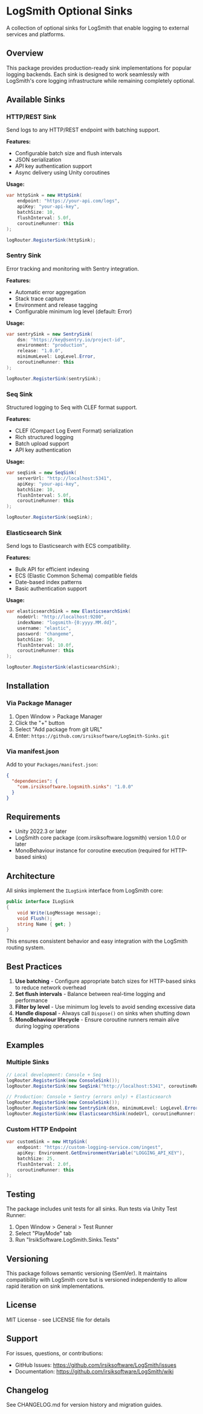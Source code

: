 # LogSmith Optional Sinks

A collection of optional sinks for LogSmith that enable logging to external services and platforms.

## Overview

This package provides production-ready sink implementations for popular logging backends. Each sink is designed to work seamlessly with LogSmith's core logging infrastructure while remaining completely optional.

## Available Sinks

### HTTP/REST Sink
Send logs to any HTTP/REST endpoint with batching support.

**Features:**
- Configurable batch size and flush intervals
- JSON serialization
- API key authentication support
- Async delivery using Unity coroutines

**Usage:**
```csharp
var httpSink = new HttpSink(
    endpoint: "https://your-api.com/logs",
    apiKey: "your-api-key",
    batchSize: 10,
    flushInterval: 5.0f,
    coroutineRunner: this
);

logRouter.RegisterSink(httpSink);
```

### Sentry Sink
Error tracking and monitoring with Sentry integration.

**Features:**
- Automatic error aggregation
- Stack trace capture
- Environment and release tagging
- Configurable minimum log level (default: Error)

**Usage:**
```csharp
var sentrySink = new SentrySink(
    dsn: "https://key@sentry.io/project-id",
    environment: "production",
    release: "1.0.0",
    minimumLevel: LogLevel.Error,
    coroutineRunner: this
);

logRouter.RegisterSink(sentrySink);
```

### Seq Sink
Structured logging to Seq with CLEF format support.

**Features:**
- CLEF (Compact Log Event Format) serialization
- Rich structured logging
- Batch upload support
- API key authentication

**Usage:**
```csharp
var seqSink = new SeqSink(
    serverUrl: "http://localhost:5341",
    apiKey: "your-api-key",
    batchSize: 10,
    flushInterval: 5.0f,
    coroutineRunner: this
);

logRouter.RegisterSink(seqSink);
```

### Elasticsearch Sink
Send logs to Elasticsearch with ECS compatibility.

**Features:**
- Bulk API for efficient indexing
- ECS (Elastic Common Schema) compatible fields
- Date-based index patterns
- Basic authentication support

**Usage:**
```csharp
var elasticsearchSink = new ElasticsearchSink(
    nodeUrl: "http://localhost:9200",
    indexName: "logsmith-{0:yyyy.MM.dd}",
    username: "elastic",
    password: "changeme",
    batchSize: 50,
    flushInterval: 10.0f,
    coroutineRunner: this
);

logRouter.RegisterSink(elasticsearchSink);
```

## Installation

### Via Package Manager

1. Open Window > Package Manager
2. Click the "+" button
3. Select "Add package from git URL"
4. Enter: `https://github.com/irsiksoftware/LogSmith-Sinks.git`

### Via manifest.json

Add to your `Packages/manifest.json`:

```json
{
  "dependencies": {
    "com.irsiksoftware.logsmith.sinks": "1.0.0"
  }
}
```

## Requirements

- Unity 2022.3 or later
- LogSmith core package (com.irsiksoftware.logsmith) version 1.0.0 or later
- MonoBehaviour instance for coroutine execution (required for HTTP-based sinks)

## Architecture

All sinks implement the `ILogSink` interface from LogSmith core:

```csharp
public interface ILogSink
{
    void Write(LogMessage message);
    void Flush();
    string Name { get; }
}
```

This ensures consistent behavior and easy integration with the LogSmith routing system.

## Best Practices

1. **Use batching** - Configure appropriate batch sizes for HTTP-based sinks to reduce network overhead
2. **Set flush intervals** - Balance between real-time logging and performance
3. **Filter by level** - Use minimum log levels to avoid sending excessive data
4. **Handle disposal** - Always call `Dispose()` on sinks when shutting down
5. **MonoBehaviour lifecycle** - Ensure coroutine runners remain alive during logging operations

## Examples

### Multiple Sinks

```csharp
// Local development: Console + Seq
logRouter.RegisterSink(new ConsoleSink());
logRouter.RegisterSink(new SeqSink("http://localhost:5341", coroutineRunner: this));

// Production: Console + Sentry (errors only) + Elasticsearch
logRouter.RegisterSink(new ConsoleSink());
logRouter.RegisterSink(new SentrySink(dsn, minimumLevel: LogLevel.Error, coroutineRunner: this));
logRouter.RegisterSink(new ElasticsearchSink(nodeUrl, coroutineRunner: this));
```

### Custom HTTP Endpoint

```csharp
var customSink = new HttpSink(
    endpoint: "https://custom-logging-service.com/ingest",
    apiKey: Environment.GetEnvironmentVariable("LOGGING_API_KEY"),
    batchSize: 25,
    flushInterval: 2.0f,
    coroutineRunner: this
);
```

## Testing

The package includes unit tests for all sinks. Run tests via Unity Test Runner:

1. Open Window > General > Test Runner
2. Select "PlayMode" tab
3. Run "IrsikSoftware.LogSmith.Sinks.Tests"

## Versioning

This package follows semantic versioning (SemVer). It maintains compatibility with LogSmith core but is versioned independently to allow rapid iteration on sink implementations.

## License

MIT License - see LICENSE file for details

## Support

For issues, questions, or contributions:
- GitHub Issues: https://github.com/irsiksoftware/LogSmith/issues
- Documentation: https://github.com/irsiksoftware/LogSmith/wiki

## Changelog

See CHANGELOG.md for version history and migration guides.
